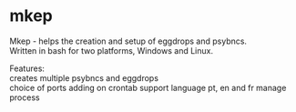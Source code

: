 mkep
====

Mkep - helps the creation and setup of eggdrops and psybncs.<br>
Written in bash for two platforms, Windows and Linux.

Features:<br>
creates multiple psybncs and eggdrops<br>
choice of ports
adding on crontab
support language pt, en and fr
manage process
